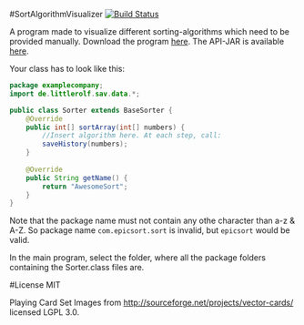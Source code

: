 #SortAlgorithmVisualizer
[![Build Status](https://travis-ci.org/LittleRolf/SortAlgorithmVisualizer.png?branch=master)](https://travis-ci.org/LittleRolf/SortAlgorithmVisualizer)

A program made to visualize different sorting-algorithms which need to be provided manually.
Download the program [here](https://littlerolf.github.io/SortAlgorithmVisualizer/jar/SAV.jar). The API-JAR is available [here](https://littlerolf.github.io/SortAlgorithmVisualizer/jar/SAV_API.jar).

Your class has to look like this:

```java
package examplecompany;
import de.littlerolf.sav.data.*;

public class Sorter extends BaseSorter {
	@Override	
	public int[] sortArray(int[] numbers) {
		//Insert algorithm here. At each step, call:
		saveHistory(numbers);	
	}
	
	@Override
	public String getName() {
		return "AwesomeSort";
	}
}
```

Note that the package name must not contain any othe character than a-z & A-Z. So package name `com.epicsort.sort` is invalid, but `epicsort` would be valid.

In the main program, select the folder, where all the package folders containing the Sorter.class files are.

#License
MIT

Playing Card Set Images from http://sourceforge.net/projects/vector-cards/ licensed LGPL 3.0.
